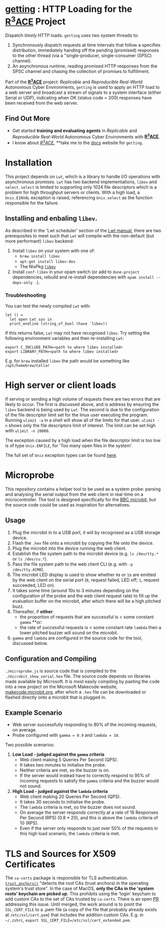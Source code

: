 # [getting](https://edchapman88.github.io/getting/) : HTTP Loading for the [R<sup>3</sup>ACE](https://github.com/edchapman88/r3ace) Project
Dispatch _timely_ HTTP loads. `getting` uses two system threads to:
1. Synchronously dispatch requests at time intervals that follow a specifies distribution, immediately handing off the pending (promised) responses to the other thread (via a "single-producer, single-consumer (SPSC) channel).
2. An asynchronous runtime, reading promised HTTP responses from the SPSC channel and chasing the collection of promises to fulfillment.

Part of the [**R<sup>3</sup>ACE**](https://github.com/edchapman88/r3ace) project: _Replicable_ and _Reproducible_ _Real-World_ Autonomous Cyber Environments, `getting` is used to apply an HTTP load to a web server and broadcast a stream of signals to a system interface (either Serial or UDP), indicating when OK (status code = 200) responses have been received from the web server.

## Find Out More
- Get started **training and evaluating agents** in _Replicable_ and _Reproducible Real-World_ Autonomous Cyber Environments with [**R<sup>3</sup>ACE**](https://github.com/edchapman88/r3ace).
- I know about [_R<sup>3</sup>ACE_](https://github.com/edchapman88/r3ace), **take me to the [docs](https://edchapman88.github.io/getting/) website for `getting`.

# Installation
This project depends on `Lwt`, which is a library to handle I/O operations with asynchronous promises. `Lwt` has two backend implementations, `libev` and `select`. `select` is limited to supporting only 1024 file descriptors which is a problem for high throughput servers or clients. With a high load, a `Unix.EINVAL` exception is raised, referencing `Unix.select` as the function responsible for the failure.

## Installing and enbaling `libev`.
As described in the 'Lwt scheduler' section of the [Lwt manual](https://ocsigen.org/lwt/latest/manual/manual), there are two prerequisites to meet such that `Lwt` will compile with the non-default (but more performant) `libev` backend:
1. Install `libev` on your system with one of:
    - `brew install libev`
    - `apt-get install libev-dev`
    - The NixPkg [`libev`](https://github.com/NixOS/nixpkgs/tree/nixos-24.05/pkgs/development/libraries/libev)
2. Install `conf-libev` in your opam switch (or add to `dune-project` dependencies, rebuild and re-install dependencies with `opam install --deps-only .`).

### Troubleshooting
You can test the newly compiled `Lwt` with:
```
let () =
  let open Lwt_sys in
  print_endline (string_of_bool (have `libev))
```
If this returns false, `Lwt` may not have recognised `libev`. Try setting the following environment variables and then re-installing `Lwt`:
```
export C_INCLUDE_PATH=<path to where libev installed>
export LIBRARY_PATH=<path to where libev installed>
```

E.g. for `brew` installed `libev` the path would be something like `/opt/homebrew/Cellar`

# High server or client loads
If serving or sending a high volume of requests there are two errors that are likely to occur. The first is discussed above, and is address by ensuring the `libev` backend is being used by `Lwt`. The second is due to the configuration of the file descriptor limit set for the linux user executing the program. Running `ulimit -a` in a shell will show all of the limits for that user. `ulimit -n` shows only the file descriptors limit of interest. The limit can be set high with `ulimit -n 20000`.

The exception caused by a high load when the file descriptor limit is too low is of type `Unix.ENFILE`, for 'Too many open files in the system'.

The full set of `Unix` exception types can be found [here](https://ocaml.org/manual/5.2/api/Unix.html).

# Microprobe
This repository contains a helper tool to be used as a system probe: parsing and analysing the serial output from the web client in real-time on a microcontroller. The tool is designed specifically for the [BBC microbit](https://microbit.org/), but the source code could be used as inspiration for alternatives.

## Usage
1. Plug the microbit in to a USB port, it will by recognised as a USB storage device.
2. Flash the `.hex` file onto a microbit by copying the file onto the device.
3. Plug the microbit into the device running the web client.
4. Establish the file system path to the microbit device (e.g. `ls /dev/tty.*` or `ls /dev/cu.*`).
5. Pass the file system path to the web client CLI (e.g. with `-p /dev/tty.ACM0`).
6. The microbit LED display is used to show whether `0`s or `1`s are emitted by the web client on the serial port (`0`, request failed, LED off; `1`, request succeeded, LED on).
7. It takes some time (around 10s to 3 minutes depending on the configuration of the probe and the web client request rate) to fill up the evaluation buffer on the microbit, after which there will be a high pitched buzz.
7. Thereafter, if **either**:
    - the proportion of requests that are successful is < some constant `gamma`
    **or:
    - the rate of successful requests is < some constant rate `lambda` 
    then a lower pitched buzzer will sound on the microbit.
8. `gamma` and `lambda` are configured in the source code for the tool, discussed below.

## Configuration and Compiling
`./microprobe.js` is source code that is compiled to the `./microbit_show_serial.hex` file. The source code depends on libraries made available by Microsoft. It is most easily compiling by pasting the code into a new project on the Microsoft Makecode website, [makecode.microbit.org](https://makecode.microbit.org/), after which a `.hex` file can be downloaded or flashed directly onto a microbit that is plugged in.

## Example Scenario
- Web server successfully responding to 80% of the incoming requests, on average.
- Probe configured with `gamma = 0.9` and `lambda = 10`.

Two possible scenarios:
1. **Low Load - judged against the `gamma` criteria**
    - Web client making 5 Queries Per Second (QPS).
    - It takes two minutes to initialise the probe.
    - Neither criteria are met, so the buzzer is on.
    - If the server would instead have to correctly respond to 95% of incoming requests to satisfy the `gamma` criteria and the buzzer would not sound.
2. **High Load - judged against the `lambda` criteria**
    - Web client making 20 Queries Per Second (QPS).
    - It takes 30 seconds to initialise the probe.
    - The `lambda` criteria is met, so the buzzer does not sound.
    - On average the server responds correctly at a rate of 16 Responses Per Second (RPS) (0.8 * 20), and this is above the `lambda` criteria of 10 (RPS).
    - Even if the server only responds to just over 50% of the requests in this high load scenario, the `lambda` criteria is met.

# TLS and Sources for X509 Certificates
The `ca-certs` package is responsible for TLS authentication. [`trust_anchors()`](https://ocaml.org/p/ca-certs/latest/doc/Ca_certs/index.html#val-trust_anchors) "detects the root CAs (trust anchors) in the operating system's trust store". In the case of MacOS, **only the CAs in the 'system roots' keychain are picked up**. This prohibits using the 'login' keychain to add custom CAs to the set of CAs trusted by `ca-certs`. There is an open [PR](https://github.com/mirage/ca-certs/pull/28) addressing this issue. Until merged, the work around is to point the `SSL_CERT_FILE` to a .pem file (a copy of the file that probably already exists at `/etc/ssl/cert.pem`) that includes the addition custom CAs. E.g. in `~/.zshrc`, `export SSL_CERT_FILE=/etc/ssl/cert_extended.pem`.
